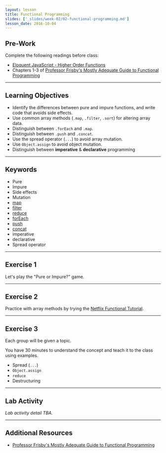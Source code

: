 ```yaml
---
layout: lesson
title: Functional Programming
slides: ['_slides/week-02/02-functional-programming.md']
lesson_date: 2016-10-04
---
```


## Pre-Work

Complete the following readings before class:

- [Eloquent JavaScript - Higher Order Functions](http://eloquentjavascript.net/05_higher_order.html)
- Chapters 1-3 of [Professor Frisby's Mostly Adequate Guide to Functional Programming](https://github.com/MostlyAdequate/mostly-adequate-guide/blob/master/ch1.md)

---

## Learning Objectives

- Identify the differences between pure and impure functions, and write code that avoids side effects.
- Use common array methods (`.map`, `.filter`, `.sort`) for altering array data.
- Distinguish between `.forEach` and `.map`.
- Distinguish between `.push` and `.concat`.
- Use the spread operator (`...`) to avoid array mutation.
- Use `Object.assign` to avoid object mutation.
- Distinguish between **imperative** & **declarative** programming

---

## Keywords

- Pure
- Impure
- Side effects
- Mutation
- [map](https://developer.mozilla.org/en-US/docs/Web/JavaScript/Reference/Global_Objects/Array/map)
- [filter](https://developer.mozilla.org/en-US/docs/Web/JavaScript/Reference/Global_Objects/Array/filter)
- [reduce](https://developer.mozilla.org/en-US/docs/Web/JavaScript/Reference/Global_Objects/Array/Reduce)
- [forEach](https://developer.mozilla.org/en-US/docs/Web/JavaScript/Reference/Global_Objects/Array/forEach)
- [push](https://developer.mozilla.org/en-US/docs/Web/JavaScript/Reference/Global_Objects/Array/push)
- [concat](https://developer.mozilla.org/en-US/docs/Web/JavaScript/Reference/Global_Objects/Array/concat)
- imperative
- declarative
- Spread operator

---

## Exercise 1

Let's play the "Pure or Impure?" game.

---

## Exercise 2

Practice with array methods by trying the [Netflix Functional Tutorial](http://reactivex.io/learnrx/).

---

## Exercise 3

Each group will be given a topic.

You have 30 minutes to understand the concept and teach it to the class using examples.

- Spread (`...`)
- `Object.assign`
- `reduce`
- Destructuring

---

## Lab Activity

*Lab activity detail TBA.*

---

## Additional Resources

- [Professor Frisby's Mostly Adequate Guide to Functional Programming](https://github.com/MostlyAdequate/mostly-adequate-guide)
